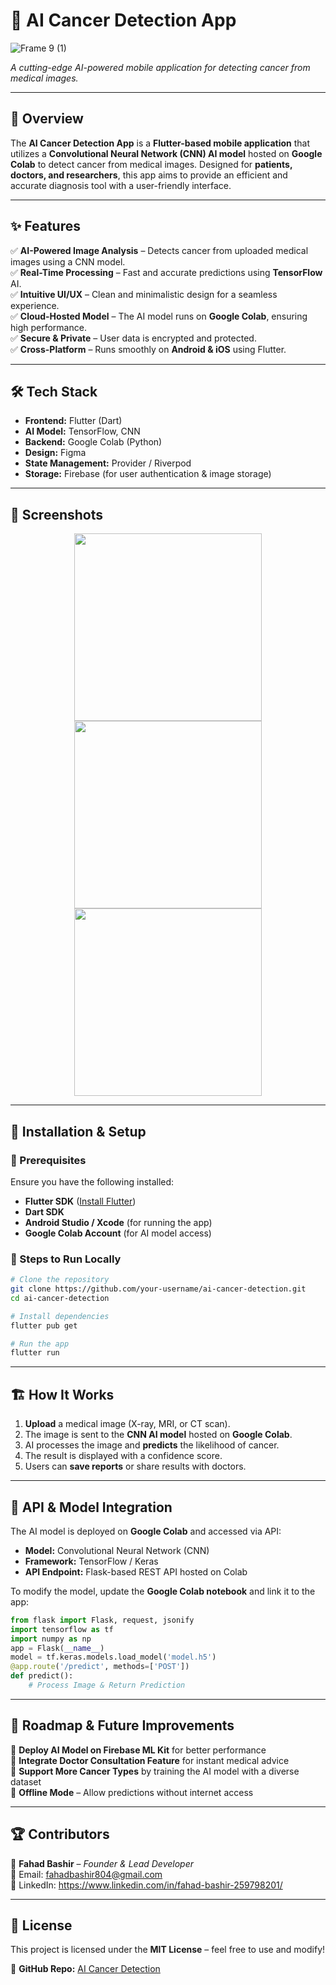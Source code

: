 # 🏥 AI Cancer Detection App


![Frame 9 (1)](https://github.com/user-attachments/assets/edff8c0b-8dce-4946-9970-1964fe3b1de4)

*A cutting-edge AI-powered mobile application for detecting cancer from medical images.*

---

## 🚀 Overview
The **AI Cancer Detection App** is a **Flutter-based mobile application** that utilizes a **Convolutional Neural Network (CNN) AI model** hosted on **Google Colab** to detect cancer from medical images. Designed for **patients, doctors, and researchers**, this app aims to provide an efficient and accurate diagnosis tool with a user-friendly interface.

---

## ✨ Features
✅ **AI-Powered Image Analysis** – Detects cancer from uploaded medical images using a CNN model.  
✅ **Real-Time Processing** – Fast and accurate predictions using **TensorFlow** AI.  
✅ **Intuitive UI/UX** – Clean and minimalistic design for a seamless experience.  
✅ **Cloud-Hosted Model** – The AI model runs on **Google Colab**, ensuring high performance.  
✅ **Secure & Private** – User data is encrypted and protected.  
✅ **Cross-Platform** – Runs smoothly on **Android & iOS** using Flutter.  

---

## 🛠️ Tech Stack
- **Frontend:** Flutter (Dart)  
- **AI Model:** TensorFlow, CNN  
- **Backend:** Google Colab (Python)  
- **Design:** Figma  
- **State Management:** Provider / Riverpod  
- **Storage:** Firebase (for user authentication & image storage)  

---

## 📸 Screenshots
<p align="center">
  <img src="![WhatsApp Image 2025-02-25 at 10 55 22 PM](https://github.com/user-attachments/assets/bb5dee0f-bb80-4f7f-b102-02d86d3dd63a)
" width="300">
  <img src="![WhatsApp Image 2025-02-25 at 10 55 23 PM](https://github.com/user-attachments/assets/b8d26258-5830-4e9c-b408-9db11979f416)
" width="300">
    <img src="![WhatsApp Image 2025-02-25 at 10 55 24 PM](https://github.com/user-attachments/assets/53ad4077-5803-42d5-93dd-0745e2782eb8)

" width="300">
</p>

---

## 🚀 Installation & Setup
### 🔹 Prerequisites
Ensure you have the following installed:
- **Flutter SDK** ([Install Flutter](https://flutter.dev/docs/get-started/install))
- **Dart SDK**
- **Android Studio / Xcode** (for running the app)
- **Google Colab Account** (for AI model access)

### 🔹 Steps to Run Locally
```sh
# Clone the repository
git clone https://github.com/your-username/ai-cancer-detection.git
cd ai-cancer-detection

# Install dependencies
flutter pub get

# Run the app
flutter run
```

---

## 🏗️ How It Works
1. **Upload** a medical image (X-ray, MRI, or CT scan).
2. The image is sent to the **CNN AI model** hosted on **Google Colab**.
3. AI processes the image and **predicts** the likelihood of cancer.
4. The result is displayed with a confidence score.
5. Users can **save reports** or share results with doctors.

---

## 🔗 API & Model Integration
The AI model is deployed on **Google Colab** and accessed via API:
- **Model:** Convolutional Neural Network (CNN)
- **Framework:** TensorFlow / Keras
- **API Endpoint:** Flask-based REST API hosted on Colab

To modify the model, update the **Google Colab notebook** and link it to the app:
```python
from flask import Flask, request, jsonify
import tensorflow as tf
import numpy as np
app = Flask(__name__)
model = tf.keras.models.load_model('model.h5')
@app.route('/predict', methods=['POST'])
def predict():
    # Process Image & Return Prediction
```

---

## 📌 Roadmap & Future Improvements
🔹 **Deploy AI Model on Firebase ML Kit** for better performance  
🔹 **Integrate Doctor Consultation Feature** for instant medical advice  
🔹 **Support More Cancer Types** by training the AI model with a diverse dataset  
🔹 **Offline Mode** – Allow predictions without internet access  

---

## 🏆 Contributors
👤 **Fahad Bashir** – *Founder & Lead Developer*  
📧 Email: [fahadbashir804@gmail.com](mailto:fahadbashir804@google.com)  
🔗 LinkedIn: https://www.linkedin.com/in/fahad-bashir-259798201/  

---

## 📜 License
This project is licensed under the **MIT License** – feel free to use and modify!  

🔗 **GitHub Repo:** [AI Cancer Detection](https://github.com/bashirfahad/ai-cancer-detection)
